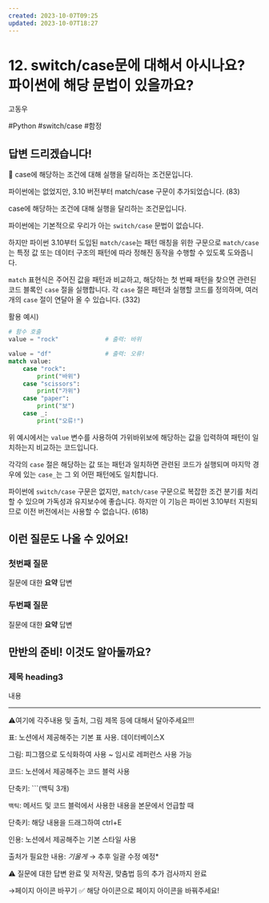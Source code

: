 ```yaml
---
created: 2023-10-07T09:25
updated: 2023-10-07T18:27
---
```

# 12. switch/case문에 대해서 아시나요? 파이썬에 해당 문법이 있을까요?

고동우

#Python #switch/case #함정

## **답변 드리겠습니다!**

<aside>
📌 case에 해당하는 조건에 대해 실행을 달리하는 조건문입니다.

파이썬에는 없었지만, 3.10 버전부터 match/case 구문이 추가되었습니다. (83)

</aside>

case에 해당하는 조건에 대해 실행을 달리하는 조건문입니다.

파이썬에는 기본적으로 우리가 아는 `switch/case` 문법이 없습니다.

하지만 파이썬 3.10부터 도입된 `match/case`는 패턴 매칭을 위한 구문으로 `match/case` 는 특정 값 또는 데이터 구조의 패턴에 따라 정해진 동작을 수행할 수 있도록 도와줍니다.

`match` 표현식은 주어진 값을 패턴과 비교하고, 해당하는 첫 번째 패턴을 찾으면 관련된 코드 블록인 `case` 절을 실행합니다. 각 `case` 절은 패턴과 실행할 코드를 정의하며, 여러 개의 `case` 절이 연달아 올 수 있습니다.  (332)

활용 예시)

```python
# 함수 호출
value = "rock"             # 출력: 바위

value = "df"               # 출력: 오류!
match value:
    case "rock":
        print("바위")
    case "scissors":
        print("가위")
    case "paper":
        print("보")
    case _:
        print("오류!")
```

위 예시에서는 `value` 변수를 사용하여 가위바위보에 해당하는 값을 입력하여 패턴이 일치하는지 비교하는 코드입니다. 

각각의 `case` 절은 해당하는 값 또는 패턴과 일치하면 관련된 코드가 실행되며 마지막 경우에 있는  `case_`는 그 외 어떤 패턴에도 일치합니다.

파이썬에 `switch/case` 구문은 없지만, `match/case` 구문으로 복잡한 조건 분기를 처리할 수 있으며 가독성과 유지보수에 좋습니다. 하지만 이 기능은 파이썬 3.10부터 지원되므로 이전 버전에서는 사용할 수 없습니다. (618)

## **이런 질문도 나올 수 있어요!**

### **첫번째 질문**

질문에 대한 **요약** 답변

### **두번째 질문**

질문에 대한 **요약** 답변

## **만반의 준비! 이것도 알아둘까요?**

### **제목 heading3**

내용

---

⚠️여기에 각주내용 및 출처, 그림 제목 등에 대해서 달아주세요!!!

표: 노션에서 제공해주는 기본 표 사용. 데이터베이스X

그림: 피그잼으로 도식화하여 사용 ~ 임시로 레퍼런스 사용 가능

코드: 노션에서 제공해주는 코드 블럭 사용 

단축키: ```(백틱 3개)

`백틱`: 메서드 및 코드 블럭에서 사용한 내용을 본문에서 언급할 때 

단축키: 해당 내용을 드래그하여 ctrl+E

인용: 노션에서 제공해주는 기본 스타일 사용

출처가 필요한 내용: *기울게* → 추후 일괄 수정 예정*

⚠️ 질문에 대한 답변 완료 및 저작권, 맞춤법 등의 추가 검사까지 완료

→페이지 아이콘 바꾸기 ✅ 해당 아이콘으로 페이지 아이콘을 바꿔주세요!